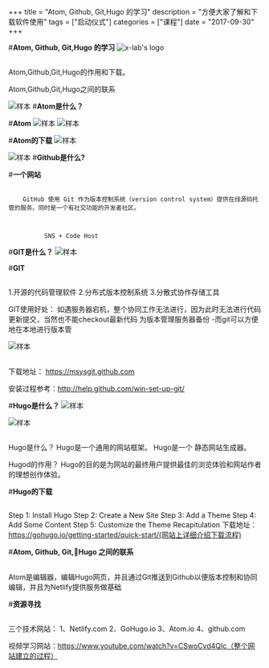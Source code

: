 +++
title = "Atom, Github, Git,Hugo 的学习"
description = "方便大家了解和下载软件使用"
tags = ["启动仪式"]
categories = ["课程"]
date = "2017-09-30"
+++





#**Atom, Github, Git,Hugo 的学习**
![x-lab's logo](C:\x-lab\x-camp\static\atom_pitcure\图片1)
##
Atom,Github,Git,Hugo的作用和下载。

Atom,Github,Git,Hugo之间的联系


![样本](C:\x-lab\x-camp\static\atom_pitcure\图片2)
#**Atom是什么？**


#**Atom**
![样本](C:\x-lab\x-camp\static\atom_pitcure\图片3)
![样本](C:\x-lab\x-camp\static\atom_pitcure\图片4)


#**Atom的下载**
![样本](C:\x-lab\x-camp\static\atom_pitcure\图片5)


![样本](C:\x-lab\x-camp\static\atom_pitcure\图片2)
#**Github是什么?**


#**一个网站**
##
	    GitHub 使用 Git 作为版本控制系统（version control system）提供在线源码托管的服务。同时是一个有社交功能的开发者社区。



			  SNS + Code Host


#**GIT是什么？**
![样本](C:\x-lab\x-camp\static\atom_pitcure\图片2)


#**GIT**
##
1.开源的代码管理软件
2.分布式版本控制系统
3.分散式协作存储工具


GIT使用好处：
如遇服务器宕机，整个协同工作无法进行，因为此时无法进行代码更新提交，当然也不能checkout最新代码
为版本管理服务器备份
      -而git可以方便地在本地进行版本管


![样本](C:\x-lab\x-camp\static\atom_pitcure\图片8)
##
下载地址： https://msysgit.github.com

安装过程参考：http://help.github.com/win-set-up-git/


#**Hugo是什么？**
![样本](C:\x-lab\x-camp\static\atom_pitcure\图片2)

![样本](C:\x-lab\x-camp\static\atom_pitcure\图片6)
##
Hugo是什么？
Hugo是一个通用的网站框架。
Hugo是一个 静态网站生成器。

Hugod的作用？
Hugo的目的是为网站的最终用户提供最佳的浏览体验和网站作者的理想创作体验。


#**Hugo的下载**
##

Step 1: Install Hugo
Step 2: Create a New Site
Step 3: Add a Theme
Step 4: Add Some Content
Step 5: Customize the Theme
Recapitulation
下载地址：https://gohugo.io/getting-started/quick-start/(网站上详细介绍下载流程)


#**Atom, Github, Git,Hugo 之间的联系**
##



Atom是编辑器，编辑Hugo网页，并且通过Git推送到Github以便版本控制和协同编辑，并且为Netlify提供服务做基础


#**资源寻找**
##
三个技术网站：
1、Netlify.com
2、GoHugo.io
3、Atom.io
4、github.com

视频学习网站：https://www.youtube.com/watch?v=CSwoCvd4QIc（整个网站建立的过程）
